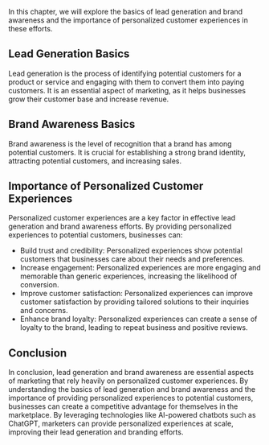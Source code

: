 

In this chapter, we will explore the basics of lead generation and brand awareness and the importance of personalized customer experiences in these efforts.

Lead Generation Basics
----------------------

Lead generation is the process of identifying potential customers for a product or service and engaging with them to convert them into paying customers. It is an essential aspect of marketing, as it helps businesses grow their customer base and increase revenue.

Brand Awareness Basics
----------------------

Brand awareness is the level of recognition that a brand has among potential customers. It is crucial for establishing a strong brand identity, attracting potential customers, and increasing sales.

Importance of Personalized Customer Experiences
-----------------------------------------------

Personalized customer experiences are a key factor in effective lead generation and brand awareness efforts. By providing personalized experiences to potential customers, businesses can:

* Build trust and credibility: Personalized experiences show potential customers that businesses care about their needs and preferences.
* Increase engagement: Personalized experiences are more engaging and memorable than generic experiences, increasing the likelihood of conversion.
* Improve customer satisfaction: Personalized experiences can improve customer satisfaction by providing tailored solutions to their inquiries and concerns.
* Enhance brand loyalty: Personalized experiences can create a sense of loyalty to the brand, leading to repeat business and positive reviews.

Conclusion
----------

In conclusion, lead generation and brand awareness are essential aspects of marketing that rely heavily on personalized customer experiences. By understanding the basics of lead generation and brand awareness and the importance of providing personalized experiences to potential customers, businesses can create a competitive advantage for themselves in the marketplace. By leveraging technologies like AI-powered chatbots such as ChatGPT, marketers can provide personalized experiences at scale, improving their lead generation and branding efforts.
